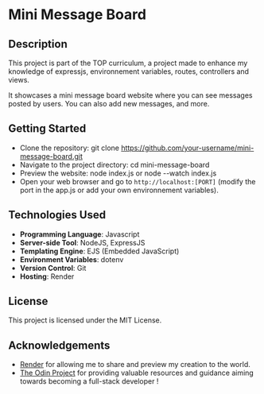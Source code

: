 # Mini Message Board

## Description

This project is part of the TOP curriculum, a project made to enhance my knowledge of expressjs, environnement variables, routes, controllers and views.

It showcases a mini message board website where you can see messages posted by users. You can also add new messages, and more.

## Getting Started

- Clone the repository: git clone https://github.com/your-username/mini-message-board.git
- Navigate to the project directory: cd mini-message-board
- Preview the website: node index.js or node --watch index.js
- Open your web browser and go to `http://localhost:[PORT]` (modify the port in the app.js or add your own environnement variables).

## Technologies Used

- **Programming Language**: Javascript
- **Server-side Tool**: NodeJS, ExpressJS
- **Templating Engine**: EJS (Embedded JavaScript)
- **Environment Variables**: dotenv
- **Version Control**: Git
- **Hosting**: Render

## License

This project is licensed under the MIT License.

## Acknowledgements

- [Render](https://render.com/) for allowing me to share and preview my creation to the world.
- [The Odin Project](https://www.theodinproject.com/) for providing valuable resources and guidance aiming towards becoming a full-stack developer !
